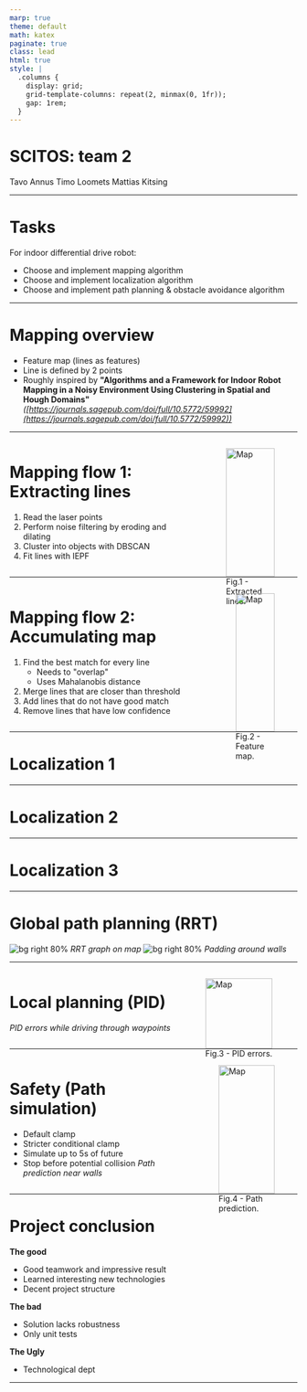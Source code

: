 ```yaml
---
marp: true
theme: default
math: katex
paginate: true
class: lead
html: true
style: |
  .columns {
    display: grid;
    grid-template-columns: repeat(2, minmax(0, 1fr));
    gap: 1rem;
  }
---
```


# SCITOS: team 2

Tavo Annus
Timo Loomets
Mattias Kitsing

---

# Tasks

For indoor differential drive robot:
- Choose and implement mapping algorithm
- Choose and implement localization algorithm
- Choose and implement path planning & obstacle avoidance algorithm

---

# Mapping overview

- Feature map (lines as features)
- Line is defined by 2 points
- Roughly inspired by **"Algorithms and a Framework for Indoor Robot Mapping in a Noisy Environment Using Clustering in Spatial and Hough Domains"** _([https://journals.sagepub.com/doi/full/10.5772/59992](https://journals.sagepub.com/doi/full/10.5772/59992))_

---

<div class="columns">
<div>

# Mapping flow 1: Extracting lines
1. Read the laser points
2. Perform noise filtering by eroding and dilating
3. Cluster into objects with DBSCAN
4. Fit lines with IEPF

</div>
<div>

<!-- ![bg right 80%](./fig/iepf.png) -->
<figure>
  <img src="./fig/iepf.png" alt="Map" style="width:100%">
  <figcaption>Fig.1 - Extracted lines.</figcaption>
</figure>
</div>
</div>

---

<div class="columns">
<div>

# Mapping flow 2: Accumulating map

1. Find the best match for every line
    - Needs to "overlap"
    - Uses Mahalanobis distance
2. Merge lines that are closer than threshold
3. Add lines that do not have good match
4. Remove lines that have low confidence

</div>
<div>

<!-- ![bg right 60%](./fig/mapv2.png) -->
<figure>
  <img src="./fig/mapv2.png" alt="Map" style="width:100%">
  <figcaption>Fig.2 - Feature map.</figcaption>
</figure>
</div>
</div>

---

# Localization 1

---

# Localization 2

---

# Localization 3

---

# Global path planning (RRT)
![bg right 80%](./fig/final_rrt.png)
*RRT graph on map*
![bg right 80%](./fig/wall_padding.png)
*Padding around walls*

---

<div class="columns">
<div>

# Local planning (PID)
*PID errors while driving through waypoints*

</div>
<div>

<!-- ![bg right 70%](./fig/point_drive_PID.png) -->

<figure>
  <img src="./fig/point_drive_PID.png" alt="Map" style="width:100%">
  <figcaption>Fig.3 - PID errors.</figcaption>
</figure>
</div>
</div>

---

<div class="columns">
<div>

# Safety (Path simulation)

- Default clamp
- Stricter conditional clamp
- Simulate up to 5s of future
- Stop before potential collision
*Path prediction near walls*

</div>
<div>

<!-- ![bg right 70%](./fig/path_prediction_corridor.png) -->

<figure>
  <img src="./fig/path_prediction_corridor.png" alt="Map" style="width:100%">
  <figcaption>Fig.4 - Path prediction.</figcaption>
</figure>
</div>
</div>

---

# Project conclusion
**The good**
- Good teamwork and impressive result
- Learned interesting new technologies
- Decent project structure

**The bad**
- Solution lacks robustness
- Only unit tests

**The Ugly**
- Technological dept

---
